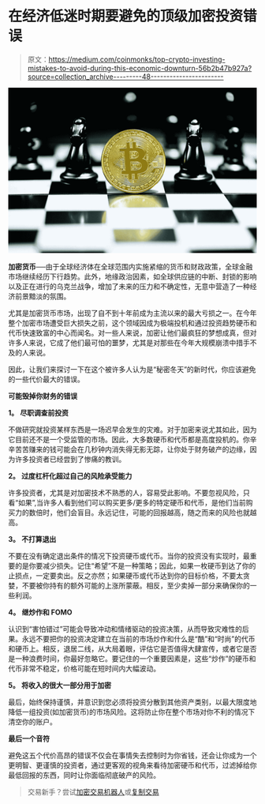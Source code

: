 # 在经济低迷时期要避免的顶级加密投资错误

> 原文：<https://medium.com/coinmonks/top-crypto-investing-mistakes-to-avoid-during-this-economic-downturn-56b2b47b927a?source=collection_archive---------48----------------------->

![](img/df2742d675b93311133b0c55063a61a7.png)

**加密货币**──由于全球经济体在全球范围内实施紧缩的货币和财政政策，全球金融市场继续经历下行趋势。此外，地缘政治因素，如全球供应链的中断、封锁的影响以及正在进行的乌克兰战争，增加了未来的压力和不确定性，无意中营造了一种经济前景黯淡的氛围。

尤其是加密货币市场，出现了自不到十年前成为主流以来的最大亏损之一。在今年整个加密市场遭受巨大损失之前，这个领域因成为极端投机和通过投资趋势硬币和代币快速致富的中心而闻名。对一些人来说，加密让他们最疯狂的梦想成真，但对许多人来说，它成了他们最可怕的噩梦，尤其是对那些在今年大规模崩溃中措手不及的人来说。

因此，让我们来探讨一下在这个被许多人认为是“秘密冬天”的新时代，你应该避免的一些代价最大的错误。

**可能毁掉你财务的错误**

**1。** **尽职调查前投资**

不做研究就投资某样东西是一场迟早会发生的灾难。对于加密来说尤其如此，因为它目前还不是一个受监管的市场。因此，大多数硬币和代币都是高度投机的。你辛辛苦苦赚来的钱可能会在几秒钟内消失得无影无踪，让你处于财务破产的边缘，因为许多投资者已经尝到了惨痛的教训。

**2。** **过度杠杆化超过自己的风险承受能力**

许多投资者，尤其是对加密技术不熟悉的人，容易受此影响。不要忽视风险，只看“如果”,当许多人看到他们可以购买更多/更多的特定硬币和代币，是他们当前购买力的数倍时，他们会盲目。永远记住，可能的回报越高，随之而来的风险也就越高。

**3。** **不打算退出**

不要在没有确定退出条件的情况下投资硬币或代币。当你的投资没有实现时，最重要的是你要减少损失。记住“希望”不是一种策略；因此，如果一枚硬币到达了你的止损点，一定要卖出。反之亦然；如果硬币或代币达到你的目标价格，不要太贪婪，不要被你持有的额外可能的上涨所蒙蔽。相反，至少卖掉一部分来确保你的一些利润。

**4。** **继炒作和 FOMO**

认识到“害怕错过”可能会导致冲动和情绪驱动的投资决策，从而导致灾难性的后果。永远不要把你的投资决定建立在当前的市场炒作和什么是“酷”和“时尚”的代币和硬币上。相反，退居二线，从大局着眼，评估它是否值得大肆宣传，或者它是否是一种浪费时间，你最好忽略它。要记住的一个重要因素是，这些“炒作”的硬币和代币非常不稳定，价格可能在短时间内大幅波动。

**5。** **将收入的很大一部分用于加密**

最后，始终保持谨慎，并意识到您必须将投资分散到其他资产类别，以最大限度地降低一组投资(如加密货币)的市场风险。这将防止你在整个市场对你不利的情况下清空你的账户。

**最后一个音符**

避免这五个代价高昂的错误不仅会在事情失去控制时为你省钱，还会让你成为一个更明智、更谨慎的投资者，通过更客观的视角来看待加密硬币和代币，过滤掉给你最低回报的东西，同时让你面临彻底破产的风险。

> 交易新手？尝试[加密交易机器人](/coinmonks/crypto-trading-bot-c2ffce8acb2a)或[复制交易](/coinmonks/top-10-crypto-copy-trading-platforms-for-beginners-d0c37c7d698c)